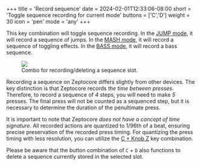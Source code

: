 +++
title = 'Record sequence'
date = 2024-02-01T12:33:06-08:00
short = 'Toggle sequence recording for current mode'
buttons = ['C','D']
weight = 30
icon = 'pen'
mode = 'any'
+++

This key combination will toggle sequence recording. In the [JUMP mode](#mode-jump), it will record a sequence of jumps. In the [MASH mode](#mode-mash), it will record a sequence of toggling effects. In the [BASS mode](#mode-bass), it will record a bass sequence.

<figure class="imgcombo">
<img loading="lazy" src="/img/sequence_rec.png">
<figcaption>Combo for recording/deleting a sequence slot.</figcaption>
</figure>


Recording a sequence on Zeptocore differs slightly from other devices. The key distinction is that Zeptocore records *the time between presses*. Therefore, to record a sequence of *4* steps, you will need to make *5* presses. The final press will not be counted as a sequenced step, but it is necessary to determine the duration of the penultimate press.

It is important to note that Zeptocore *does not have a concept of time signature*. All recorded actions are quantized to 1/96th of a beat, ensuring precise preservation of the recorded press timing. For quantizing the press timing with less resolution, you can utilize the [C + Knob Z](#quantize) key combination.

Please be aware that the button combination of `C` + `D` also functions to delete a sequence currently stored in the selected slot.

